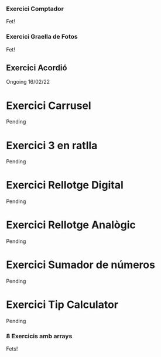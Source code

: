 ### Exercici Comptador

Fet!

### Exercici Graella de Fotos

Fet!

## Exercici Acordió

Ongoing 16/02/22

# Exercici Carrusel

Pending

# Exercici 3 en ratlla

Pending

# Exercici Rellotge Digital

Pending

# Exercici Rellotge Analògic

Pending

# Exercici Sumador de números

Pending

# Exercici Tip Calculator

Pending

### 8 Exercicis amb arrays

Fets!
